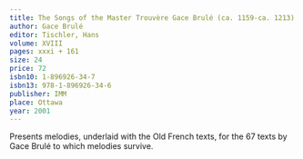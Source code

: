 ```yaml
---
title: The Songs of the Master Trouvère Gace Brulé (ca. 1159-ca. 1213)
author: Gace Brulé
editor: Tischler, Hans
volume: XVIII
pages: xxxi + 161
size: 24
price: 72
isbn10: 1-896926-34-7
isbn13: 978-1-896926-34-6
publisher: IMM
place: Ottawa
year: 2001
---
```

Presents melodies, underlaid with the Old French texts, for the 67 texts by Gace Brulé to which melodies survive.
